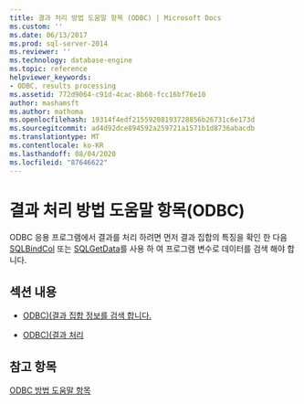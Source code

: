 ```yaml
---
title: 결과 처리 방법 도움말 항목 (ODBC) | Microsoft Docs
ms.custom: ''
ms.date: 06/13/2017
ms.prod: sql-server-2014
ms.reviewer: ''
ms.technology: database-engine
ms.topic: reference
helpviewer_keywords:
- ODBC, results processing
ms.assetid: 772d9064-c91d-4cac-8b60-fcc16bf76e10
author: mashamsft
ms.author: mathoma
ms.openlocfilehash: 19314f4edf21559208193728856b26731c6e173d
ms.sourcegitcommit: ad4d92dce894592a259721a1571b1d8736abacdb
ms.translationtype: MT
ms.contentlocale: ko-KR
ms.lasthandoff: 08/04/2020
ms.locfileid: "87646622"
---
```

# <a name="processing-results-how-to-topics-odbc"></a>결과 처리 방법 도움말 항목(ODBC)
  ODBC 응용 프로그램에서 결과를 처리 하려면 먼저 결과 집합의 특징을 확인 한 다음 [SQLBindCol](../../relational-databases/native-client-odbc-api/sqlbindcol.md) 또는 [SQLGetData](../../relational-databases/native-client-odbc-api/sqlgetdata.md)를 사용 하 여 프로그램 변수로 데이터를 검색 해야 합니다.  
  
## <a name="in-this-section"></a>섹션 내용  
  
-   [ODBC&#41;&#40;결과 집합 정보를 검색 합니다.](../../relational-databases/native-client-odbc-how-to/processing-results-retrieve-result-set-information.md)  
  
-   [ODBC&#41;&#40;결과 처리](../../relational-databases/native-client-odbc-how-to/processing-results-process-results.md)  
  
## <a name="see-also"></a>참고 항목  
 [ODBC 방법 도움말 항목](../../relational-databases/native-client-odbc-how-to/odbc-how-to-topics.md)  
  
  
